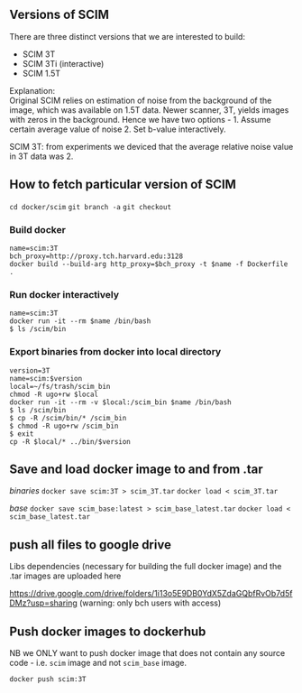 ## Versions of SCIM 

There are three distinct versions that we are interested to build: 
- SCIM 3T 
- SCIM 3Ti (interactive)
- SCIM 1.5T 

Explanation:  
Original SCIM relies on estimation of noise from the background of the image, which was available on 1.5T data. Newer scanner, 3T, yields images with zeros in the background. Hence we have two options - 1. Assume certain average value of noise 2. Set b-value interactively. 


SCIM 3T: from experiments we deviced that the average relative noise value in 3T data was 2.   




## How to fetch particular version of SCIM 

`cd docker/scim`
`git branch -a` 
`git checkout` 


### Build docker 
```
name=scim:3T
bch_proxy=http://proxy.tch.harvard.edu:3128
docker build --build-arg http_proxy=$bch_proxy -t $name -f Dockerfile .

```


### Run docker interactively

```
name=scim:3T
docker run -it --rm $name /bin/bash
$ ls /scim/bin
```


### Export binaries from docker into local directory 

```
version=3T
name=scim:$version
local=~/fs/trash/scim_bin
chmod -R ugo+rw $local
docker run -it --rm -v $local:/scim_bin $name /bin/bash
$ ls /scim/bin
$ cp -R /scim/bin/* /scim_bin
$ chmod -R ugo+rw /scim_bin
$ exit
cp -R $local/* ../bin/$version
```


## Save and load docker image to and from .tar 

*binaries*
`docker save scim:3T > scim_3T.tar`
`docker load < scim_3T.tar`


*base*
`docker save scim_base:latest > scim_base_latest.tar`
`docker load < scim_base_latest.tar`



## push all files to google drive 


Libs dependencies (necessary for building the full docker image) and the .tar images are uploaded here

https://drive.google.com/drive/folders/1i13o5E9DB0YdX5ZdaGQbfRvOb7d5fDMz?usp=sharing
(warning: only bch users with access)

## Push docker images to dockerhub 

NB we ONLY want to push docker image that does not contain any source code - i.e. `scim` image and not `scim_base` image. 

`docker push scim:3T` 



